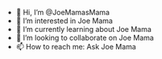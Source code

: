 - 👋 Hi, I’m @JoeMamasMama
- 👀 I’m interested in Joe Mama
- 🌱 I’m currently learning about Joe Mama
- 💞️ I’m looking to collaborate on Joe Mama
- 📫 How to reach me: Ask Joe Mama

<!---
JoeMamasMama/JoeMamasMama is a ✨ special ✨ repository because its `README.md` (this file) appears on your GitHub profile.
You can click the Preview link to take a look at your changes.
--->
